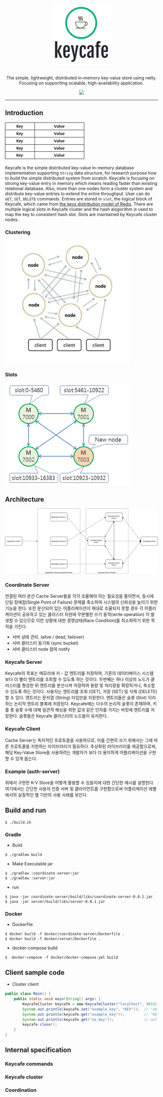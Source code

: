 <div align="center">
  <br/>
  <img src="./docs/images/logo.png" width="200" />
  <br/>
  <br/>
  <p>
    The simple, lightweight, distributed in-memory key-value store using netty. <br/>
    Focusing on supporiting scalable, high-availability application.  
  </p>
  <p>
    <a href="https://github.com/actumn/keycafe/blob/master/LICENSE">
      <img src="https://img.shields.io/badge/license-MIT-blue.svg"/>
    </a>
  </p>
</div>

---
## Introduction
![IMAGE](./docs/images/intro-key-value.png)

Keycafe is the simple distributed key-value in-memory database implementation supporting `String` data structure, for research purpose how to build the simple distributed system from scratch. Keycafe is focusing on stroing key-value entry in memory which means reading faster than existing relational database. Also, more than one nodes form a cluster system and distribute key-value entries to extend the entire throughput. User can do `GET`, `SET`, `DELETE` commands. Entries are stored in `slot`, the logical block of Keycafe, which came from [the keys distribution model of Redis](https://redis.io/topics/cluster-spec#keys-distribution-model). There are multiple logical slots in Keycafe cluster and the hash alogorithm is used to map the key to consistent hash slot. Slots are maintained by Keycafe cluster nodes.


### Clustering
![IMAGE](./docs/images/clustering.png)

### Slots
![IMAGE](./docs/images/clustering-slot.png)

## Architecture
![IMAGE](./docs/images/architecture.png)

### Coordinate Server
연결된 여러 분산 Cache Server들을 각각 조율해야 하는 필요성을 줄이면서, 동시에 단일 장애점(Single Point of Failure) 문제를 축소하여 시스템의 신뢰성을 높이기 위한 기능을 한다. 또한 분산되어 있는 어플리케이션이 제대로 조율되지 못할 경우 각 어플리케이션이 공유하고 있는 클러스터 자원에 무분별한 쓰기 동작(write operation) 이 발생할 수 있으므로 이런 상황에 대한 경쟁상태(Race Condition)를 최소화하기 위한 목적을 가진다.
- 서버 상태 관리. (alive / dead, failover)
- 서버 클러스터 동기화 (sync bucket)
- 서버 클러스터 node 참여 notify

### Keycafe Server
Keycafe의 목표는 메모리에 키 - 값 엔트리를 저장하여, 기존의 데이터베이스 시스템 보다 더 빨리 엔트리를 조회할 수 있도록 하는 것이다. 두번째는 하나 이상의 노드가 클러스터를 형성한 뒤 엔트리를 분산시켜 저장하여 용량 및 처리량을 확장하거나, 축소할 수 있도록 하는 것이다. 사용자는 엔트리를 조회 (GET), 저장 (SET) 및 삭제 (DELETE) 할 수 있다. 엔트리는 문자열 (String) 타입만을 지원한다. 엔트리들은 슬롯 (Slot) 이라 하는 논리적 엔트리 블록에 저장된다. Keycafe에는 다수의 논리적 슬롯이 존재하며, 키를 총 슬롯 수에 대해 일관적 해싱을 취한 값과 같은 인자를 가지는 버킷에 엔트리를 저장한다. 슬롯들은 Keycafe 클러스터의 노드들이 유지한다.
 
### Keycafe Client
Cache Server는 독자적인 프로토콜을 사용하므로, 이를 간편히 쓰기 위해서는 그에 따른 프로토콜을 지원하는 라이브러리가 필요하다. 추상화된 라이브러리를 제공함으로써, 해당 Key-Value Store을 사용하려는 개발자가 보다 더 용이하게 어플리케이션을 구현할 수 있게 돕는다.

### Example (auth-server)
위에서 구현한 K-V Store을 어떻게 활용할 수 있을지에 대한 간단한 예시를 설명한다. 여기에서는 간단한 사용자 인증 서버 및 클라이언트를 구현함으로써 어플리케이션 레벨에서의 실질적인 웹 기반의 사용 사례를 보인다.

## Build and run
```shell script
$ ./build.sh
```
### Gradle
- Build
```shell script
$ ./gradlew build
```
- Make Executable jar
```shell script
$ ./gradlew :coordinate-server:jar
$ ./gradlew :server:jar
```
- run
```shell script
$ java -jar coordinate-server/build/libs/coordinate-server-0.0.1.jar
$ java -jar server/build/libs/server-0.0.1.jar
```
### Docker
- Dockerfile
```shell script
$ docker build -f docker/coordinate-server/Dockerfile .
$ docker build -f docker/server/Dockerfile .
```
- docker-compose build
```shell script
$  docker-compose -f docker/docker-compose.yml build
```


## Client sample code
- Cluster client
```java
public class Main() {
    public static void main(String[] args) {
        KeycafeCluster keycafe = new KeycafeCluster("localhost", 9814);
        System.out.println(keycafe.set("example_key", "KEY"));  // "ok"
        System.out.println(keycafe.get("example_key"));         // "KEY"
        System.out.println(keycafe.get("no_key"));              // null
        keycafe.close();
    }
}
```

## Internal specification
### Keycafe commands

### Keycafe cluster

### Coordination




